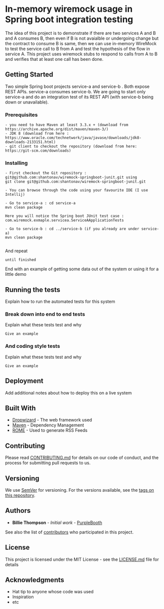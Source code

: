 # In-memory wiremock usage in Spring boot integration testing

The idea of this project is to demonstrate if there are two services A and B and A consumes B, then even if B is not avaialble or undergoing change but the contract to consume B is same, then we can use in-memory WireMock to test the service call to B from A and test the hypothesis of the flow in service A. This project uses wiremock stubs to respond to calls from A to B and verifies that at least one call has been done.

## Getting Started

Two simple Spring boot projects service-a and service-b . Both expose REST APIs. service-a consumes service-b. We are going to start only service-a and do an integration test of its REST API (with service-b being down or unavailable).

### Prerequisites

```
- you need to have Maven at least 3.3.x + (download from https://archive.apache.org/dist/maven/maven-3/)
- JDK 8 (download from here : https://www.oracle.com/technetwork/java/javase/downloads/jdk8-downloads-2133151.html)
- git client to checkout the repository (download from here: https://git-scm.com/downloads)
```

### Installing





```
- First checkout the Git repository : git@github.com:shantonav/wiremock-springboot-junit.git using
git clone git@github.com:shantonav/wiremock-springboot-junit.git

- You can browse through the code using your favourite IDE (I use Intellij)

- Go to service-a : cd service-a 
mvn clean package

Here you will notice the Spring boot JUnit test case : com.wiremock.exmaple.servicea.ServiceAApplicationTests

- Go to service-b : cd ../service-b (if you already are under service-a) 
mvn clean package
  
```

And repeat

```
until finished
```

End with an example of getting some data out of the system or using it for a little demo

## Running the tests

Explain how to run the automated tests for this system

### Break down into end to end tests

Explain what these tests test and why

```
Give an example
```

### And coding style tests

Explain what these tests test and why

```
Give an example
```

## Deployment

Add additional notes about how to deploy this on a live system

## Built With

* [Dropwizard](http://www.dropwizard.io/1.0.2/docs/) - The web framework used
* [Maven](https://maven.apache.org/) - Dependency Management
* [ROME](https://rometools.github.io/rome/) - Used to generate RSS Feeds

## Contributing

Please read [CONTRIBUTING.md](https://gist.github.com/PurpleBooth/b24679402957c63ec426) for details on our code of conduct, and the process for submitting pull requests to us.

## Versioning

We use [SemVer](http://semver.org/) for versioning. For the versions available, see the [tags on this repository](https://github.com/your/project/tags). 

## Authors

* **Billie Thompson** - *Initial work* - [PurpleBooth](https://github.com/PurpleBooth)

See also the list of [contributors](https://github.com/your/project/contributors) who participated in this project.

## License

This project is licensed under the MIT License - see the [LICENSE.md](LICENSE.md) file for details

## Acknowledgments

* Hat tip to anyone whose code was used
* Inspiration
* etc
